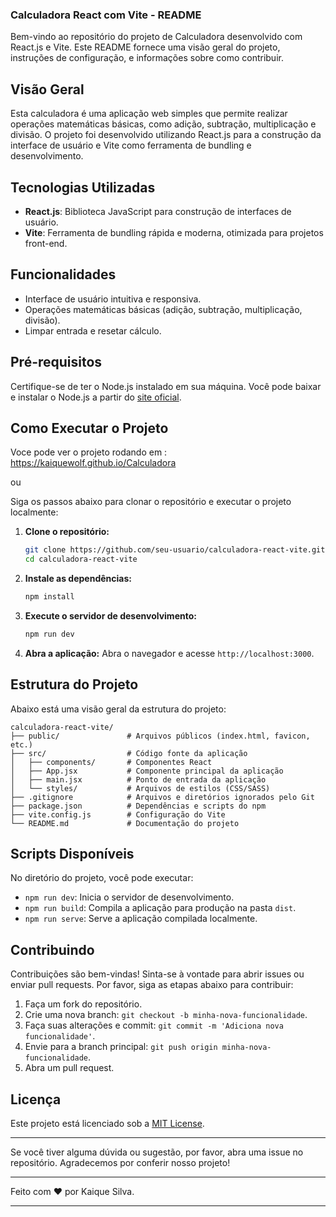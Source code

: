 ### Calculadora React com Vite - README

Bem-vindo ao repositório do projeto de Calculadora desenvolvido com React.js e Vite. Este README fornece uma visão geral do projeto, instruções de configuração, e informações sobre como contribuir.

## Visão Geral

Esta calculadora é uma aplicação web simples que permite realizar operações matemáticas básicas, como adição, subtração, multiplicação e divisão. O projeto foi desenvolvido utilizando React.js para a construção da interface de usuário e Vite como ferramenta de bundling e desenvolvimento.

## Tecnologias Utilizadas

- **React.js**: Biblioteca JavaScript para construção de interfaces de usuário.
- **Vite**: Ferramenta de bundling rápida e moderna, otimizada para projetos front-end.

## Funcionalidades

- Interface de usuário intuitiva e responsiva.
- Operações matemáticas básicas (adição, subtração, multiplicação, divisão).
- Limpar entrada e resetar cálculo.

## Pré-requisitos

Certifique-se de ter o Node.js instalado em sua máquina. Você pode baixar e instalar o Node.js a partir do [site oficial](https://nodejs.org/).

## Como Executar o Projeto
Voce pode ver o projeto rodando em : https://kaiquewolf.github.io/Calculadora

ou

Siga os passos abaixo para clonar o repositório e executar o projeto localmente:

1. **Clone o repositório:**
   ```bash
   git clone https://github.com/seu-usuario/calculadora-react-vite.git
   cd calculadora-react-vite
   ```

2. **Instale as dependências:**
   ```bash
   npm install
   ```

3. **Execute o servidor de desenvolvimento:**
   ```bash
   npm run dev
   ```

4. **Abra a aplicação:**
   Abra o navegador e acesse `http://localhost:3000`.

## Estrutura do Projeto

Abaixo está uma visão geral da estrutura do projeto:

```
calculadora-react-vite/
├── public/               # Arquivos públicos (index.html, favicon, etc.)
├── src/                  # Código fonte da aplicação
│   ├── components/       # Componentes React
│   ├── App.jsx           # Componente principal da aplicação
│   ├── main.jsx          # Ponto de entrada da aplicação
│   └── styles/           # Arquivos de estilos (CSS/SASS)
├── .gitignore            # Arquivos e diretórios ignorados pelo Git
├── package.json          # Dependências e scripts do npm
├── vite.config.js        # Configuração do Vite
└── README.md             # Documentação do projeto
```

## Scripts Disponíveis

No diretório do projeto, você pode executar:

- `npm run dev`: Inicia o servidor de desenvolvimento.
- `npm run build`: Compila a aplicação para produção na pasta `dist`.
- `npm run serve`: Serve a aplicação compilada localmente.

## Contribuindo

Contribuições são bem-vindas! Sinta-se à vontade para abrir issues ou enviar pull requests. Por favor, siga as etapas abaixo para contribuir:

1. Faça um fork do repositório.
2. Crie uma nova branch: `git checkout -b minha-nova-funcionalidade`.
3. Faça suas alterações e commit: `git commit -m 'Adiciona nova funcionalidade'`.
4. Envie para a branch principal: `git push origin minha-nova-funcionalidade`.
5. Abra um pull request.

## Licença

Este projeto está licenciado sob a [MIT License](LICENSE).

---

Se você tiver alguma dúvida ou sugestão, por favor, abra uma issue no repositório. Agradecemos por conferir nosso projeto!

---

Feito com ♥ por Kaique Silva.

---
